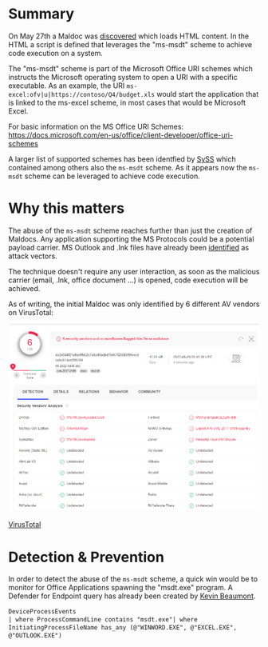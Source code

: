 # Summary

On May 27th a Maldoc was [discovered](https://twitter.com/nao_sec/status/1530196847679401984) which loads HTML content. In the HTML a script is defined that leverages the "ms-msdt" scheme to achieve code execution on a system. 

The "ms-msdt" scheme is part of the Microsoft Office URI schemes which instructs the Microsoft operating system to open a URI with a specific executable. As an example, the URI `ms-excel:ofv|u|https://contoso/Q4/budget.xls` would start the application that is linked to the ms-excel scheme, in most cases that would be Microsoft Excel.

For basic information on the MS Office URI Schemes: https://docs.microsoft.com/en-us/office/client-developer/office-uri-schemes

A larger list of supported schemes has been identfied by [SySS](https://blog.syss.com/posts/abusing-ms-office-protos/) which contained among others also the `ms-msdt` scheme. As it appears now the `ms-msdt` scheme can be leveraged to achieve code execution.

# Why this matters

The abuse of the `ms-msdt` scheme reaches further than just the creation of Maldocs. Any application supporting the MS Protocols could be a potential payload carrier. MS Outlook and .lnk files have already been [identified](https://twitter.com/GossiTheDog/status/1530905874675408897) as attack vectors. 

The technique doesn't require any user interaction, as soon as the malicious carrier (email, .lnk, office document ...) is opened, code execution will be achieved.

As of writing, the initial Maldoc was only identified by 6 different AV vendors on VirusTotal: 

![VirusTotal Detection](/advisories/images/msdt-vt.PNG?raw=true)

[VirusTotal](https://www.virustotal.com/gui/file/4a24048f81afbe9fb62e7a6a49adbd1faf41f266b5f9feecdceb567aec096784/detection)

# Detection & Prevention

In order to detect the abuse of the `ms-msdt` scheme, a quick win would be to monitor for Office Applications spawning the "msdt.exe" program. A Defender for Endpoint query has already been created by [Kevin Beaumont](https://github.com/GossiTheDog/ThreatHunting/blob/master/AdvancedHuntingQueries/Follina-Office.ahq).

```
DeviceProcessEvents
| where ProcessCommandLine contains "msdt.exe"| where InitiatingProcessFileName has_any (@"WINWORD.EXE", @"EXCEL.EXE", @"OUTLOOK.EXE")
```
